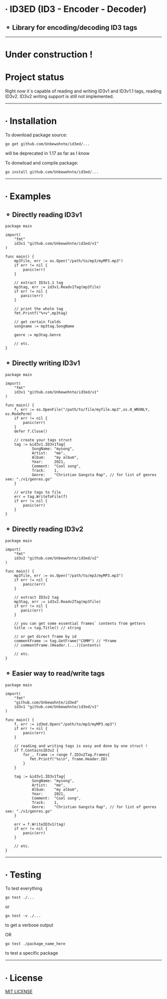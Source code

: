 # ∙ ID3ED (ID3 - Encoder - Decoder)
## ⚬ Library for encoding/decoding ID3 tags

---
  
# Under construction !

# Project status

Right now it`s capable of reading and writing ID3v1 and ID3v1.1 tags,
reading ID3v2. ID3v2 writing support is still not implemented.

---

# ∙ Installation 

To download package source:
```
go get github.com/Unbewohnte/id3ed/...
```
will be deprecated in 1.17 as far as I know

To donwload and compile package:
```
go install github.com/Unbewohnte/id3ed/...
```

---

# ∙ Examples

## ⚬ Directly reading ID3v1
```
package main

import(
    "fmt"
    id3v1 "github.com/Unbewohnte/id3ed/v1"
)

func main() {
    mp3file, err := os.Open("/path/to/mp3/myMP3.mp3")
    if err != nil {
        panic(err)
    }

    // extract ID3v1.1 tag 
    mp3tag, err := id3v1.Readv1Tag(mp3file)
    if err != nil {
       panic(err)
    }

    // print the whole tag
    fmt.Printf("%+v",mp3tag)

    // get certain fields
    songname := mp3tag.SongName

    genre := mp3tag.Genre

    // etc.
}
```

## ⚬ Directly writing ID3v1
```
package main

import(
    "fmt"
    id3v1 "github.com/Unbewohnte/id3ed/v1"
)

func main() {
	f, err := os.OpenFile("/path/to/file/myfile.mp3",os.O_WRONLY, os.ModePerm)
	if err != nil {
		panic(err)
	}
	defer f.Close()

    // create your tags struct
	tag := &id3v1.ID3v1Tag{
            SongName: "mysong",
            Artist:   "me",
            Album:    "my album",
            Year:     2021,
            Comment:  "Cool song",
            Track:    1,
            Genre:    "Christian Gangsta Rap", // for list of genres see: "./v1/genres.go"
	}

    // write tags to file
	err = tag.WriteToFile(f)
	if err != nil {
		panic(err)
	}
}
```

## ⚬ Directly reading ID3v2
```
package main

import(
    "fmt"
    id3v2 "github.com/Unbewohnte/id3ed/v2"
)

func main() {
    mp3file, err := os.Open("/path/to/mp3/myMP3.mp3")
    if err != nil {
        panic(err)
    }

    // extract ID3v2 tag 
    mp3tag, err := id3v2.Readv2Tag(mp3file)
    if err != nil {
       panic(err)
    }

    // you can get some essential frames` contents from getters
    title := tag.Title() // string
    
    // or get direct frame by id
    commentFrame := tag.GetFrame("COMM") // *Frame 
    // commentFrame.(Header.(...)|Contents)

    // etc.
}

```

## ⚬ Easier way to read/write tags

```
package main

import(
    "fmt"
    "github.com/Unbewohnte/id3ed"
    id3v1 "github.com/Unbewohnte/id3ed/v1"
)

func main() {
    f, err := id3ed.Open("/path/to/mp3/myMP3.mp3")
    if err != nil {
        panic(err)
    }
    
    // reading and writing tags is easy and done by one struct !
    if f.ContainsID3v2 {
        for_, frame := range f.ID3v2Tag.Frames{
           fmt.Printf("%s\n", frame.Header.ID)
        }
    }

    tag := &id3v1.ID3v1Tag{
            SongName: "mysong",
            Artist:   "me",
            Album:    "my album",
            Year:     2021,
            Comment:  "Cool song",
            Track:    1,
            Genre:    "Christian Gangsta Rap", // for list of genres see: "./v1/genres.go"
	}

    err = f.WriteID3v1(tag)
    if err != nil {
        panic(err)
    }
    
    // etc. 
}
```

---

# ∙ Testing

To test everything
```
go test ./...
```
or
```
go test -v ./...
```
to get a verbose output

OR

```
go test ./package_name_here
```
to test a specific package

---

# ∙ License

[MIT LICENSE](https://github.com/Unbewohnte/id3ed/blob/main/LICENSE)